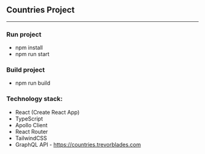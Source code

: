 ## Countries Project
---
### Run project
- npm install
- npm run start

### Build project
- npm run build

### Technology stack:
- React (Create React App)
- TypeScript
- Apollo Client
- React Router
- TailwindCSS
- GraphQL API - https://countries.trevorblades.com
